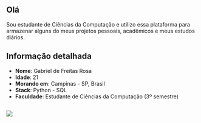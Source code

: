 ## Olá

Sou estudante de Ciências da Computação e utilizo essa plataforma para armazenar alguns do meus projetos pessoais, acadêmicos e meus estudos diários.

## Informação detalhada

* **Nome**: Gabriel de Freitas Rosa
* **Idade**: 21
* **Morando em**: Campinas - SP, Brasil
* **Stack**: Python - SQL 
* **Faculdade**: Estudante de Ciências da Computação (3º semestre)

##

<div>
<a target='_blank' href="https://twitter.com/gfreitasrosa">
  <img src="https://img.shields.io/badge/Twitter-1DA1F2?style=for-the-badge&logo=twitter&logoColor=white" target='_blank'>
</a>
<a target='_blank' href="https://instagram.com/gfreitasrosa">
  <img src="https://img.shields.io/badge/Instagram-E4405F?style=for-the-badge&logo=instagram&logoColor=white" target='_blank>
</a>
<a href = "mailto:gfreitasrosa27@gmail.com">
  <img src="https://img.shields.io/badge/-Gmail-%23333?style=for-the-badge&logo=gmail&logoColor=white" target="_blank">
</a>
<a href="https://www.linkedin.com/in/gfreitasrosa" target="_blank">
  <img src="https://img.shields.io/badge/-LinkedIn-%230077B5?style=for-the-badge&logo=linkedin&logoColor=white" target="_blank">
</a>
</div>
